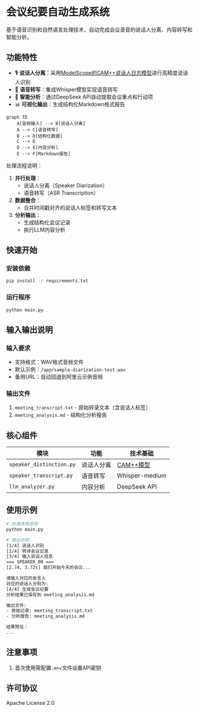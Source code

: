 # 会议纪要自动生成系统

基于语音识别和自然语言处理技术，自动完成会议录音的说话人分离、内容转写和智能分析。

## 功能特性

- 🎙️ **说话人分离**：采用[ModelScope的CAM++说话人日志模型](https://www.modelscope.cn/models/iic/speech_campplus_speaker-diarization_common/summary)进行高精度说话人识别
- 📝 **语音转写**：集成Whisper模型实现语音转写
- 🤖 **智能分析**：通过DeepSeek API自动提取会议重点和行动项
- 📊 **可视化输出**：生成结构化Markdown格式报告

```mermaid
graph TD
    A[音频输入] --> B[说话人分离]
    A --> C[语音转写]
    B --> D[结构化数据]
    C --> D
    D --> E[内容分析]
    E --> F[Markdown报告]
```
处理流程说明：
1. **并行处理**：
   - 说话人分离（Speaker Diarization）
   - 语音转写（ASR Transcription）
2. **数据整合**：
   - 合并时间戳对齐的说话人标签和转写文本
3. **分析输出**：
   - 生成结构化会议记录
   - 执行LLM内容分析

## 快速开始

### 安装依赖
```bash
pip install -r requirements.txt
```

### 运行程序
```bash
python main.py
```

## 输入输出说明

### 输入要求
- 支持格式：WAV格式音频文件
- 默认示例：`/app/sample-diarization-test.wav`
- 备用URL：自动回退到阿里云示例音频

### 输出文件
1. `meeting_transcript.txt` - 原始转录文本（含说话人标签）
2. `meeting_analysis.md` - 结构化分析报告

## 核心组件

| 模块 | 功能 | 技术基础 |
|------|------|----------|
| `speaker_distinction.py` | 说话人分离 | [CAM++模型](https://www.modelscope.cn/models/iic/speech_campplus_speaker-diarization_common/summary) |
| `speaker_transcript.py` | 语音转写 | Whisper-medium |
| `llm_analyzer.py` | 内容分析 | DeepSeek API |

## 使用示例

```bash
# 处理本地音频
python main.py

# 输出示例
[1/4] 说话人识别
[2/4] 转译会议记录
[3/4] 输入说话人信息
=== SPEAKER_00 ===
[2.74, 3.72s] 我们开始今天的会议...

请输入对应的发言人
对应的说话人分别为:
[4/4] 生成会议纪要
分析结果已保存到 meeting_analysis.md

输出文件:
- 原始记录: meeting_transcript.txt
- 分析报告: meeting_analysis.md

结果预览：
...
```

## 注意事项

1. 首次使用需配置`.env`文件设置API密钥

## 许可协议

Apache License 2.0
